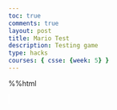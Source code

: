 ```yaml
---
toc: true
comments: true
layout: post
title: Mario Test
description: Testing game
type: hacks
courses: { csse: {week: 5} }
---
```


%%html
<html>
<head>
    <style>
        #canvas {
            margin: 0;
            border: 1px solid white;
            background-image: url('https://raw.githubusercontent.com/SeanNakagawa/student/main/images/room1.png');
            background-size: cover;
        }
    </style>
</head>
<body>
    <canvas id="canvas"></canvas>
    <script>
        // Create empty canvas
        let canvas = document.getElementById('canvas');
        let c = canvas.getContext('2d');
        // Set the canvas dimensions
        canvas.width = 850;
        canvas.height = 350;
        // Define gravity value
        let gravity = 1.5;
        // Define the Player class
        class Player {
            constructor() {
                // Initial position and velocity of the player
                this.position = {
                    x: 300,
                    y: 200
                };
                this.velocity = {
                    x: 0,
                    y: 0
                };
                // Dimensions of the player
                this.width = 30;
                this.height = 30;
            }
            // Method to draw the player on the canvas
            draw() {
                c.fillStyle = 'red';
                c.fillRect(this.position.x, this.position.y, this.width, this.height);
            }
            // Method to update the player position and velocity
            update() {
                this.draw();
                this.position.y += this.velocity.y;
                this.position.x += this.velocity.x;
                // Apply gravity if player is not at the bottom
                if (this.position.y + this.height + this.velocity.y <= canvas.height)
                    this.velocity.y += gravity;
                else
                    this.velocity.y = 0;
            }
        }
        // Define the Platform class
        class Platform {
            constructor(image) {
                // Initial position of the platform
                this.position = {
                    x: 0,
                    y: 300,
                }
                this.image = image;
                this.width = 850;
                this.height = 30;
            }
            // Method to draw the platform on the canvas
            draw() {
                c.drawImage(this.image, this.position.x, this.position.y, this.width, this.height);
            }
        }
        // Define the Tube class
        class Tube {
            constructor(image) {
                // Initial position of the tube
                this.position = {
                    x: 48,
                    y: 180
                }
                this.image = image;
                // Define the hitbox dimensions (decrease the height by 75%)
                this.hitbox = {
                    x: this.position.x,
                    y: this.position.y,
                    width: 200, // Adjust the width of the hitbox
                    height: 75 // Decrease the height of the hitbox by 75%
                };
            }
            // Method to draw the tube on the canvas
            draw() {
                c.drawImage(this.image, this.position.x, this.position.y, this.width, this.height);
            }
        }
        // Load images
        let image = new Image();
        let imageTube = new Image();
        image.src = 'https://raw.githubusercontent.com/SeanNakagawa/student/main/images/floor1.png'
        imageTube.src = 'https://raw.githubusercontent.com/SeanNakagawa/student/main/images/bed1.png'
        // Create platform and tube objects
        let platform = new Platform(image);
        let tube = new Tube(imageTube);
        // Create a player object
        player = new Player();
        // Define keyboard keys and their states
        let keys = {
            right: {
                pressed: false
            },
            left: {
                pressed: false
            }
        }
        // Animation function to continuously update and render the canvas
        function animate() {
            requestAnimationFrame(animate);
            c.clearRect(0, 0, canvas.width, canvas.height);
            // Draw the platform, player, and tube
            platform.draw();
            player.update();
            tube.draw();
            // Control player horizontal movement
            if (keys.right.pressed && player.position.x + player.width <= canvas.width - 50) {
                player.velocity.x = 15;
            } else if (keys.left.pressed && player.position.x >= 50) {
                player.velocity.x = -15;
            } else {
                player.velocity.x = 0;
            }
            // Check for collision between player and platform
            if (
                player.position.y + player.height <= platform.position.y &&
                player.position.y + player.height + player.velocity.y >= platform.position.y &&
                player.position.x + player.width >= platform.position.x &&
                player.position.x <= platform.position.x + platform.width
            ) {
                player.velocity.y = 0;
            }
            // Check for collision between player and tube
            if (
                player.position.y + player.height <= tube.hitbox.y &&
                player.position.y + player.height + player.velocity.y >= tube.hitbox.y &&
                player.position.x + player.width >= tube.hitbox.x &&
                player.position.x <= tube.hitbox.x + tube.hitbox.width
            ) {
                player.velocity.y = 0;
                player.position.y += 0.1;
                player.velocity.y = 0.0001;
                gravity = 0.2;
            }
            // Reset gravity and collision when not colliding with tube
            if (
                player.position.y + player.height == tube.hitbox.y + tube.hitbox.height ||
                player.position.y + player.height <= tube.hitbox.y ||
                player.position.x + player.width <= tube.hitbox.x ||
                player.position.x >= tube.hitbox.x + tube.hitbox.width
            ) {
                gravity = 1.5;
            }
            // Check for collision between player and tube from other sides
            if (
                player.position.x + player.width <= tube.hitbox.x &&
                player.position.x + player.width + player.velocity.x >= tube.hitbox.x &&
                player.position.y + player.height >= tube.hitbox.y &&
                player.position.y <= tube.hitbox.y + tube.hitbox.height
            ) {
                player.velocity.x = 0;
            }
            if (
                player.position.x >= tube.hitbox.x + tube.hitbox.width &&
                player.position.x + player.velocity.x <= tube.hitbox.x + tube.hitbox.width &&
                player.position.y + player.height >= tube.hitbox.y &&
                player.position.y <= tube.hitbox.y + tube.hitbox.height
            ) {
                player.velocity.x = 0;
            }
            if (
                player.position.x >= tube.hitbox.x &&
                player.position.x + player.velocity.x <= tube.hitbox.x &&
                player.position.y + player.height >= tube.hitbox.y &&
                player.position.y <= tube.hitbox.y + tube.hitbox.height
            ) {
                player.velocity.x = 0;
            }
            if (
                player.position.x + player.width <= tube.hitbox.x + tube.hitbox.width &&
                player.position.x + player.width + player.velocity.x >= tube.hitbox.x + tube.hitbox.width &&
                player.position.y + player.height >= tube.hitbox.y &&
                player.position.y <= tube.hitbox.y + tube.hitbox.height
            ) {
                player.velocity.x = 0;
            }
        }
        // Start the animation loop
        animate();
        // Event listener for keydown events
        addEventListener('keydown', ({ keyCode }) => {
            switch (keyCode) {
                case 65:
                    console.log('left');
                    keys.left.pressed = true;
                    break;
                case 83:
                    console.log('down');
                    break;
                case 68:
                    console.log('right');
                    keys.right.pressed = true;
                    break;
                case 87:
                    console.log('up');
                    player.velocity.y -= 20;
                    break;
            }
        });
        // Event listener for keyup events
        addEventListener('keyup', ({ keyCode }) => {
            switch (keyCode) {
                case 65:
                    console.log('left');
                    keys.left.pressed = false;
                    break;
                case 83:
                    console.log('down');
                    break;
                case 68:
                    console.log('right');
                    keys.right.pressed = false;
                    break;
                case 87:
                    console.log('up');
                    player.velocity.y = -20;
                    break;
            }
        })
    </script>
</body>
</html>
